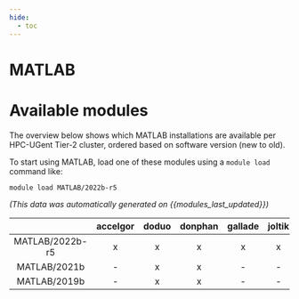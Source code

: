```yaml
---
hide:
  - toc
---
```


MATLAB
======

# Available modules


The overview below shows which MATLAB installations are available per HPC-UGent Tier-2 cluster, ordered based on software version (new to old).

To start using MATLAB, load one of these modules using a `module load` command like:

```shell
module load MATLAB/2022b-r5
```

*(This data was automatically generated on {{modules_last_updated}})*  

| |accelgor|doduo|donphan|gallade|joltik|shinx|skitty|
| :---: | :---: | :---: | :---: | :---: | :---: | :---: | :---: |
|MATLAB/2022b-r5|x|x|x|x|x|x|-|
|MATLAB/2021b|-|x|x|-|-|-|-|
|MATLAB/2019b|-|x|x|-|-|-|-|
